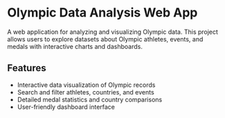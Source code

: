 # Olympic Data Analysis Web App

A web application for analyzing and visualizing Olympic data. This project allows users to explore datasets about Olympic athletes, events, and medals with interactive charts and dashboards.

## Features

- Interactive data visualization of Olympic records
- Search and filter athletes, countries, and events
- Detailed medal statistics and country comparisons
- User-friendly dashboard interface


